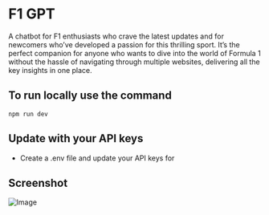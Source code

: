 # F1 GPT
A chatbot for F1 enthusiasts who crave the latest updates and for newcomers who’ve developed a passion for this thrilling sport. It’s the perfect companion for anyone who wants to dive into the world of Formula 1 without the hassle of navigating through multiple websites, delivering all the key insights in one place.
## To run locally use the command
```
npm run dev
```
## Update with your API keys
- Create a .env file and update your API keys for
## Screenshot 
![Image](https://github.com/user-attachments/assets/8938b10b-503f-470d-8ca1-cab58cae4c2a)
